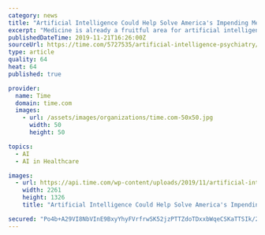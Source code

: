 ```yaml
---
category: news
title: "Artificial Intelligence Could Help Solve America's Impending Mental Health Crisis"
excerpt: "Medicine is already a fruitful area for artificial intelligence; it has shown promise in diagnosing ... and chatbot that combines AI and principles from cognitive behavioral therapy—but it’ll probably be some five to 10 years before algorithms are ..."
publishedDateTime: 2019-11-21T16:26:00Z
sourceUrl: https://time.com/5727535/artificial-intelligence-psychiatry/
type: article
quality: 64
heat: 64
published: true

provider:
  name: Time
  domain: time.com
  images:
    - url: /assets/images/organizations/time.com-50x50.jpg
      width: 50
      height: 50

topics:
  - AI
  - AI in Healthcare

images:
  - url: https://api.time.com/wp-content/uploads/2019/11/artificial-intelligence-psychiatry.jpg
    width: 2261
    height: 1326
    title: "Artificial Intelligence Could Help Solve America's Impending Mental Health Crisis"

secured: "Po4b+A29VI8NbVInE9BxyYhyFVrfrwSK52jzPTTZdoTDxxbWqeCSKaTTSIk/2EOpzVaiS6TES2XumhBog//uekBdgTe7n8T16z/6n9tKdVDLVv4srYL6uVdE7Yr04pgeCFgDAfpPOkXTZ38O6FtxOLz8v0lANp2VH23oFQn/TXd/w3rSXx7NzWKrKsG3XmFiJo9GjsqxLtmORD6Yiyic9U+WhGkM7vspdpoc8FacD4W8M1UHeAmJ1vIP7dK1LC0WMuIdiVbIm4llJ17mOANTnw==;gt17jVwnkPJvogJpdFwkBg=="
---
```



